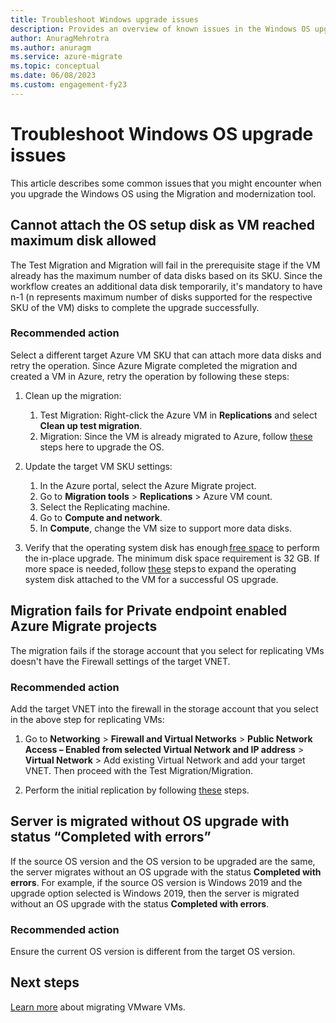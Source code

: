```yaml
---
title: Troubleshoot Windows upgrade issues
description: Provides an overview of known issues in the Windows OS upgrade feature
author: AnuragMehrotra
ms.author: anuragm
ms.service: azure-migrate
ms.topic: conceptual
ms.date: 06/08/2023
ms.custom: engagement-fy23
---
```


# Troubleshoot Windows OS upgrade issues  

This article describes some common issues that you might encounter when you upgrade the Windows OS using the Migration and modernization tool.  

## Cannot attach the OS setup disk as VM reached maximum disk allowed

The Test Migration and Migration will fail in the prerequisite stage if the VM already has the maximum number of data disks based on its SKU. Since the workflow creates an additional data disk temporarily, it's mandatory to have n-1 (n represents maximum number of disks supported for the respective SKU of the VM) disks to complete the upgrade successfully.    

### Recommended action

Select a different target Azure VM SKU that can attach more data disks and retry the operation. Since Azure Migrate completed the migration and created a VM in Azure, retry the operation by following these steps:    

1. Clean up the migration:   
   1. Test Migration: Right-click the Azure VM in **Replications** and select **Clean up test migration**.  
   1. Migration: Since the VM is already migrated to Azure, follow [these](https://learn.microsoft.com/azure/virtual-machines/windows-in-place-upgrade) steps here to upgrade the OS.

2. Update the target VM SKU settings:    
   1. In the Azure portal, select the Azure Migrate project.    
   2. Go to **Migration tools** > **Replications** > Azure VM count.    
   3. Select the Replicating machine.    
   4. Go to **Compute and network**.    
   5. In **Compute**, change the VM size to support more data disks.    

3. Verify that the operating system disk has enough [free space](https://learn.microsoft.com/windows-server/get-started/hardware-requirements#storage-controller-and-disk-space-requirements) to perform the in-place upgrade. The minimum disk space requirement is 32 GB. If more space is needed, follow [these](https://learn.microsoft.com/azure/virtual-machines/windows/expand-os-disk) steps to expand the operating system disk attached to the VM for a successful OS upgrade.    

## Migration fails for Private endpoint enabled Azure Migrate projects  

The migration fails if the storage account that you select for replicating VMs doesn't have the Firewall settings of the target VNET. 

### Recommended action

Add the target VNET into the firewall in the storage account that you select in the above step for replicating VMs:  

1. Go to **Networking** > **Firewall and Virtual Networks** > **Public Network Access – Enabled from selected Virtual Network and IP address** > **Virtual Network** > Add existing Virtual Network and add your target VNET. Then proceed with the Test Migration/Migration.    

2. Perform the initial replication by following [these](migrate-servers-to-azure-using-private-link.md?pivots=agentlessvmware#replicate-vms) steps.  

## Server is migrated without OS upgrade with status “Completed with errors”  

If the source OS version and the OS version to be upgraded are the same, the server migrates without an OS upgrade with the status **Completed with errors**. For example, if the source OS version is Windows 2019 and the upgrade option selected is Windows 2019, then the server is migrated without an OS upgrade with the status **Completed with errors**. 

### Recommended action

Ensure the current OS version is different from the target OS version.    

## Next steps

[Learn more](tutorial-migrate-vmware.md) about migrating VMware VMs.